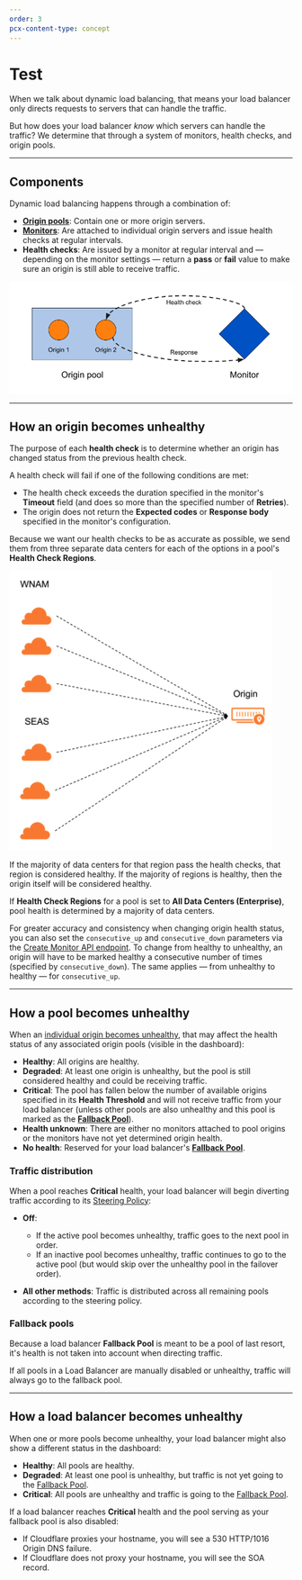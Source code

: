 ```yaml
---
order: 3
pcx-content-type: concept
---
```


# Test

When we talk about dynamic load balancing, that means your load balancer only directs requests to servers that can handle the traffic. 

But how does your load balancer *know* which servers can handle the traffic? We determine that through a system of monitors, health checks, and origin pools.

---

## Components

Dynamic load balancing happens through a combination of:

- [**Origin pools**](/understand-basics/pools): Contain one or more origin servers.
- [**Monitors**](/understand-basics/monitors): Are attached to individual origin servers and issue health checks at regular intervals.
- **Health checks**: Are issued by a monitor at regular interval and — depending on the monitor settings — return a **pass** or **fail** value to make sure an origin is still able to receive traffic.

![Dynamic load balancing involves pools, origins, monitors, and health checks](../static/images/load-balancer-components.png)

---

## How an origin becomes unhealthy

The purpose of each **health check** is to determine whether an origin has changed status from the previous health check.

A health check will fail if one of the following conditions are met:

- The health check exceeds the duration specified in the monitor's **Timeout** field (and does so more than the specified number of **Retries**).
- The origin does not return the **Expected codes** or **Response body** specified in the monitor's configuration.

Because we want our health checks to be as accurate as possible, we send them from three separate data centers for each of the options in a pool's **Health Check Regions**. 

![Health checks come from three data centers within each selected region.](../static/images/health-check-component.png)

If the majority of data centers for that region pass the health checks, that region is considered healthy. If the majority of regions is healthy, then the origin itself will be considered healthy.

<Aside type="note">

If **Health Check Regions** for a pool is set to **All Data Centers (Enterprise)**, pool health is determined by a majority of data centers.

</Aside>

For greater accuracy and consistency when changing origin health status, you can also set the `consecutive_up` and `consecutive_down` parameters via the [Create Monitor API endpoint](https://api.cloudflare.com/#account-load-balancer-monitors-create-monitor). To change from healthy to unhealthy, an origin will have to be marked healthy a consecutive number of times (specified by `consecutive_down`). The same applies — from unhealthy to healthy — for `consecutive_up`.

---

## How a pool becomes unhealthy

When an [individual origin becomes unhealthy](#how-an-origin-becomes-unhealthy), that may affect the health status of any associated origin pools (visible in the dashboard):

- **Healthy**: All origins are healthy.
- **Degraded**: At least one origin is unhealthy, but the pool is still considered healthy and could be receiving traffic.
- **Critical**: The pool has fallen below the number of available origins specified in its **Health Threshold** and will not receive traffic from your load balancer (unless other pools are also unhealthy and this pool is marked as the [**Fallback Pool**](#fallback-pools)).
- **Health unknown**: There are either no monitors attached to pool origins or the monitors have not yet determined origin health.
- **No health**: Reserved for your load balancer's [**Fallback Pool**](#fallback-pools).

### Traffic distribution

When a pool reaches **Critical** health, your load balancer will begin diverting traffic according to its [Steering Policy](/understand-basics/traffic-steering):

- **Off**: 

    - If the active pool becomes unhealthy, traffic goes to the next pool in order. 
    - If an inactive pool becomes unhealthy, traffic continues to go to the active pool (but would skip over the unhealthy pool in the failover order).

- **All other methods**: Traffic is distributed across all remaining pools according to the steering policy.

### Fallback pools

Because a load balancer **Fallback Pool** is meant to be a pool of last resort, it's health is not taken into account when directing traffic.

If all pools in a Load Balancer are manually disabled or unhealthy, traffic will always go to the fallback pool.

---

## How a load balancer becomes unhealthy

When one or more pools become unhealthy, your load balancer might also show a different status in the dashboard:

- **Healthy**: All pools are healthy.
- **Degraded**: At least one pool is unhealthy, but traffic is not yet going to the [Fallback Pool](#fallback-pools).
- **Critical**: All pools are unhealthy and traffic is going to the [Fallback Pool](#fallback-pools).

If a load balancer reaches **Critical** health and the pool serving as your fallback pool is also disabled:

- If Cloudflare proxies your hostname, you will see a 530 HTTP/1016 Origin DNS failure.
- If Cloudflare does not proxy your hostname, you will see the SOA record.